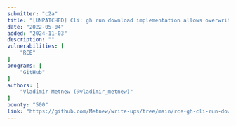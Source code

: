 ```yaml
---
submitter: "c2a"
title: "[UNPATCHED] Cli: gh run download implementation allows overwriting git repository configuration upon artifacts downloading"
date: "2022-05-04"
added: "2024-11-03"
description: ""
vulnerabilities: [
    "RCE"
]
programs: [
    "GitHub"
]
authors: [
    "Vladimir Metnew (@vladimir_metnew)"
]
bounty: "500"
link: "https://github.com/Metnew/write-ups/tree/main/rce-gh-cli-run-download"
---
```




